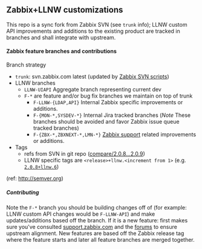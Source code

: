 ## Zabbix+LLNW customizations

This repo is a sync fork from Zabbix SVN (see `trunk` info); LLNW custom API improvements and additions to the existing product are tracked in branches and shall integrate with upstream.


#### Zabbix feature branches and contributions

Branch strategy

*  `trunk`: svn.zabbix.com latest (updated by [Zabbix SVN scripts](https://github.llnw.net/Zabbix/misc_tools/tree/master/Zabbix-SVN))
*  LLNW branches
   *  `LLNW-UIAPI` Aggregate branch representing current dev
   *  `F-*` are feature and/or bug fix branches we maintain on top of trunk
      *  `F-LLNW-{LDAP,API}` Internal Zabbix specific improvements or additions.
      *  `F-{MON-*,SYSDEV-*}` Internal Jira tracked branches (*Note* These branches should be avoided and favor Zabbix issue queue tracked branches)
      *  `F-{ZBX-*,ZBXNEXT-*,LMN-*}` [Zabbix support](https://support.zabbix.com) related improvements or additions.
*  Tags
   *  refs from SVN in git repo ([compare/2.0.8...2.0.9](https://github.llnw.net/Zabbix/svn.zabbix.com/compare/2.0.8...2.0.9))
   *  LLNW specific tags are `<release>+llnw.<increment from 1>` (e.g. [`2.0.8+llnw.6`](https://github.llnw.net/Zabbix/svn.zabbix.com/tree/2.0.8+llnw.6))

(ref: http://semver.org)


##### Contributing

Note the `F-*` branch you should be building changes off of (for example: LLNW custom API changes would be `F-LLNW-API`) and make updates/additions based off the branch. If it is a new feature: first makes sure you've consulted [support.zabbix.com](https://support.zabbix.com) and the [forums](https://www.zabbix.com/forum) to ensure upstream alignment. New features are based off the Zabbix release tag where the feature starts and later all feature branches are merged together.
